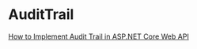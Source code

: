# AuditTrail


[How to Implement Audit Trail in ASP.NET Core Web API](https://code-maze.com/aspnetcore-audit-trail/)
